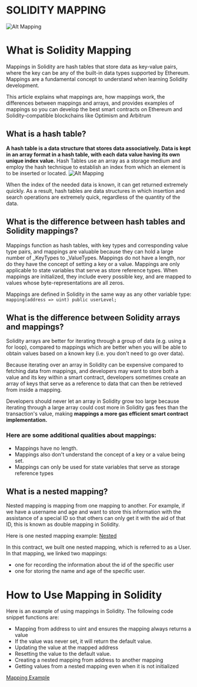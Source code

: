 # SOLIDITY MAPPING

![Alt Mapping](https://media.tenor.com/images/f30ee8bed73e86da490741dacb532c3c/tenor.gif)

# What is Solidity Mapping

Mappings in Solidity are hash tables that store data as key-value pairs, where the key can be any of the built-in data types supported by Ethereum. Mappings are a fundamental concept to understand when learning Solidity development.

This article explains what mappings are, how mappings work, the differences between mappings and arrays, and provides examples of mappings so you can develop the best smart contracts on Ethereum and Solidity-compatible blockchains like Optimism and Arbitrum

## What is a hash table?
**A hash table is a data structure that stores data associatively. Data is kept in an array format in a hash table, with each data value having its own unique index value.**
Hash Tables use an array as a storage medium and employ the hash technique to establish an index from which an element is to be inserted or located.
![Alt Mapping](https://miro.medium.com/max/640/1*H415ldFYnS2aRTx1YIQiKg.webp)

When the index of the needed data is known, it can get returned extremely quickly. As a result, hash tables are data structures in which insertion and search operations are extremely quick, regardless of the quantity of the data.

## What is the difference between hash tables and Solidity mappings?
Mappings function as hash tables, with key types and corresponding value type pairs, and mappings are valuable because they can hold a large number of _KeyTypes to _ValueTypes. Mappings do not have a length, nor do they have the concept of setting a key or a value. Mappings are only applicable to state variables that serve as store reference types. When mappings are initialized, they include every possible key, and are mapped to values whose byte-representations are all zeros.

Mappings are defined in Solidity in the same way as any other variable type: `mapping(address => uint) public userLevel;`

## What is the difference between Solidity arrays and mappings?

Solidity arrays are better for iterating through a group of data (e.g. using a for loop), compared to mappings which are better when you will be able to obtain values based on a known key (i.e. you don't need to go over data).

Because iterating over an array in Solidity can be expensive compared to fetching data from mappings, and developers may want to store both a value and its key within a smart contract, developers sometimes create an array of keys that serve as a reference to data that can then be retrieved from inside a mapping.

Developers should never let an array in Solidity grow too large because iterating through a large array could cost more in Solidity gas fees than the transaction's value, making **mappings a more gas efficient smart contract implementation.**

### Here are some additional qualities about mappings:

* Mappings have no length.
* Mappings also don't understand the concept of a key or a value being set.
* Mappings can only be used for state variables that serve as storage reference types

## What is a nested mapping? 

Nested mapping is mapping from one mapping to another. For example, if we have a username and age and want to store this information with the assistance of a special ID so that others can only get it with the aid of that ID, this is known as double mapping in Solidity.

Here is one nested mapping example:
[Nested](https://github.com/BernardOnuh/100DaysOfSolidity/blob/main/5.Mapping/nestedmap.solhttps://github.com/BernardOnuh/100DaysOfSolidity/blob/main/5.Mapping/nestedmap.sol)

In this contract, we built one nested mapping, which is referred to as a User. In that mapping, we linked two mappings:

* one for recording the information about the id of the specific user
* one for storing the name and age of the specific user.

# How to Use Mapping in Solidity
Here is an example of using mappings in Solidity. The following code snippet functions are:

* Mapping from address to uint and ensures the mapping always returns a value
* If the value was never set, it will return the default value.
* Updating the value at the mapped address
* Resetting the value to the default value.
* Creating a nested mapping from address to another mapping
* Getting values from a nested mapping even when it is not initialized

[Mapping Example](https://github.com/BernardOnuh/100DaysOfSolidity/blob/main/5.Mapping/mapping.sol)